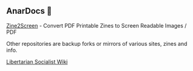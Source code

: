 ## AnarDocs 👋

[Zine2Screen](https://github.com/AnarDocs/Zine2Screen) - Convert PDF Printable Zines to Screen Readable Images / PDF

Other repositories are backup forks or mirrors of various sites, zines and info.

[Libertarian Socialist Wiki](https://github.com/AnarDocs/LibSocWiki/blob/main/pages/Libertarian_Socialist_Wiki.md)

<!--

**Here are some ideas to get you started:**

🙋‍♀️ A short introduction - what is your organization all about?
🌈 Contribution guidelines - how can the community get involved?
👩‍💻 Useful resources - where can the community find your docs? Is there anything else the community should know?
🍿 Fun facts - what does your team eat for breakfast?
🧙 Remember, you can do mighty things with the power of [Markdown](https://docs.github.com/github/writing-on-github/getting-started-with-writing-and-formatting-on-github/basic-writing-and-formatting-syntax)
-->
